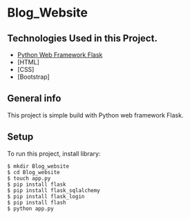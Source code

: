 # Blog_Website
## Technologies Used in this Project.
* [Python Web Framework Flask](https://flask-doc.readthedocs.io/en/latest/)
* [HTML]
* [CSS]
* [Bootstrap]

## General info
This project is simple build with Python web framework Flask.
	
	
## Setup
To run this project, install library:

```
$ mkdir Blog_website
$ cd Blog_website
$ touch app.py
$ pip install flask
$ pip install flask_sqlalchemy
$ pip install flask_login
$ pip install flash
$ python app.py
```